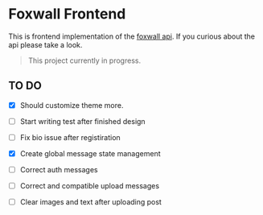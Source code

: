 # Foxwall Frontend

This is frontend implementation of the [foxwall api](https://github.com/umtdemr/foxwall). If you curious about the api please take a look.

> This project currently in progress.

## TO DO

- [x] Should customize theme more.
- [ ] Start writing test after finished design
- [ ] Fix bio issue after registiration
- [x] Create global message state management
- [ ] Correct auth messages
- [ ] Correct and compatible upload messages
- [ ] Clear images and text after uploading post

